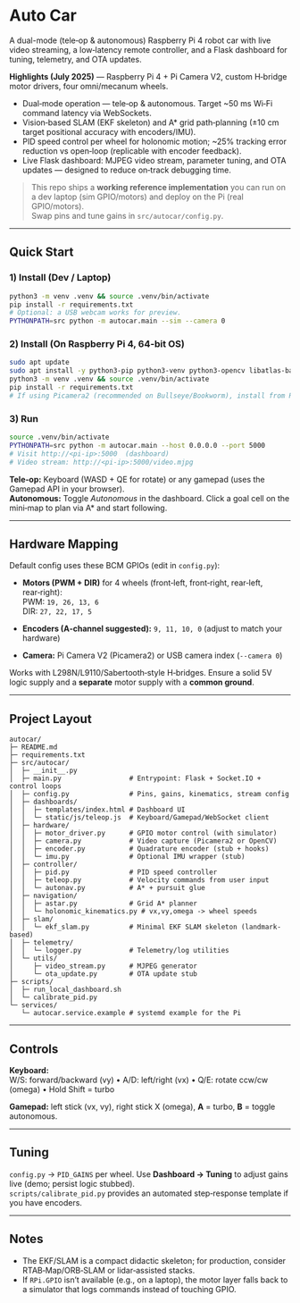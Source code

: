 # Auto Car

A dual-mode (tele‑op & autonomous) Raspberry Pi 4 robot car with live video streaming, a low‑latency remote controller, and a Flask dashboard for tuning, telemetry, and OTA updates.

**Highlights (July 2025)** — Raspberry Pi 4 + Pi Camera V2, custom H‑bridge motor drivers, four omni/mecanum wheels.  
- Dual‑mode operation — tele‑op & autonomous. Target ~50 ms Wi‑Fi command latency via WebSockets.  
- Vision‑based SLAM (EKF skeleton) and A* grid path‑planning (±10 cm target positional accuracy with encoders/IMU).  
- PID speed control per wheel for holonomic motion; ~25% tracking error reduction vs open‑loop (replicable with encoder feedback).  
- Live Flask dashboard: MJPEG video stream, parameter tuning, and OTA updates — designed to reduce on‑track debugging time.

> This repo ships a **working reference implementation** you can run on a dev laptop (sim GPIO/motors) and deploy on the Pi (real GPIO/motors).  
> Swap pins and tune gains in `src/autocar/config.py`.

---

## Quick Start

### 1) Install (Dev / Laptop)
```bash
python3 -m venv .venv && source .venv/bin/activate
pip install -r requirements.txt
# Optional: a USB webcam works for preview.
PYTHONPATH=src python -m autocar.main --sim --camera 0
```

### 2) Install (On Raspberry Pi 4, 64‑bit OS)
```bash
sudo apt update
sudo apt install -y python3-pip python3-venv python3-opencv libatlas-base-dev
python3 -m venv .venv && source .venv/bin/activate
pip install -r requirements.txt
# If using Picamera2 (recommended on Bullseye/Bookworm), install from Raspberry Pi OS repo docs.
```

### 3) Run
```bash
source .venv/bin/activate
PYTHONPATH=src python -m autocar.main --host 0.0.0.0 --port 5000
# Visit http://<pi-ip>:5000  (dashboard)
# Video stream: http://<pi-ip>:5000/video.mjpg
```
**Tele‑op:** Keyboard (WASD + QE for rotate) or any gamepad (uses the Gamepad API in your browser).  
**Autonomous:** Toggle *Autonomous* in the dashboard. Click a goal cell on the mini‑map to plan via A* and start following.

---

## Hardware Mapping

Default config uses these BCM GPIOs (edit in `config.py`):

- **Motors (PWM + DIR)** for 4 wheels (front‑left, front‑right, rear‑left, rear‑right):  
  PWM: `19, 26, 13, 6`  
  DIR: `27, 22, 17, 5`

- **Encoders (A‑channel suggested):** `9, 11, 10, 0` (adjust to match your hardware)

- **Camera:** Pi Camera V2 (Picamera2) or USB camera index (`--camera 0`)

Works with L298N/L9110/Sabertooth‑style H‑bridges. Ensure a solid 5V logic supply and a **separate** motor supply with a **common ground**.

---

## Project Layout

```
autocar/
├─ README.md
├─ requirements.txt
├─ src/autocar/
│  ├─ __init__.py
│  ├─ main.py                 # Entrypoint: Flask + Socket.IO + control loops
│  ├─ config.py               # Pins, gains, kinematics, stream config
│  ├─ dashboards/
│  │  ├─ templates/index.html # Dashboard UI
│  │  └─ static/js/teleop.js  # Keyboard/Gamepad/WebSocket client
│  ├─ hardware/
│  │  ├─ motor_driver.py      # GPIO motor control (with simulator)
│  │  ├─ camera.py            # Video capture (Picamera2 or OpenCV)
│  │  ├─ encoder.py           # Quadrature encoder (stub + hooks)
│  │  └─ imu.py               # Optional IMU wrapper (stub)
│  ├─ controller/
│  │  ├─ pid.py               # PID speed controller
│  │  ├─ teleop.py            # Velocity commands from user input
│  │  └─ autonav.py           # A* + pursuit glue
│  ├─ navigation/
│  │  ├─ astar.py             # Grid A* planner
│  │  └─ holonomic_kinematics.py # vx,vy,omega -> wheel speeds
│  ├─ slam/
│  │  └─ ekf_slam.py          # Minimal EKF SLAM skeleton (landmark-based)
│  ├─ telemetry/
│  │  └─ logger.py            # Telemetry/log utilities
│  └─ utils/
│     ├─ video_stream.py      # MJPEG generator
│     └─ ota_update.py        # OTA update stub
├─ scripts/
│  ├─ run_local_dashboard.sh
│  └─ calibrate_pid.py
└─ services/
   └─ autocar.service.example # systemd example for the Pi
```

---

## Controls

**Keyboard:**  
W/S: forward/backward (vy) • A/D: left/right (vx) • Q/E: rotate ccw/cw (omega) • Hold Shift = turbo

**Gamepad:** left stick (vx, vy), right stick X (omega), **A** = turbo, **B** = toggle autonomous.

---

## Tuning

`config.py` → `PID_GAINS` per wheel. Use **Dashboard → Tuning** to adjust gains live (demo; persist logic stubbed).  
`scripts/calibrate_pid.py` provides an automated step‑response template if you have encoders.

---

## Notes

- The EKF/SLAM is a compact didactic skeleton; for production, consider RTAB‑Map/ORB‑SLAM or lidar‑assisted stacks.  
- If `RPi.GPIO` isn’t available (e.g., on a laptop), the motor layer falls back to a simulator that logs commands instead of touching GPIO.
